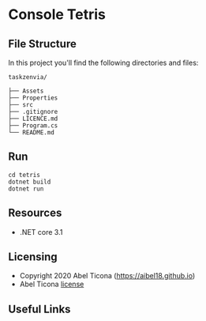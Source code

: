 # Console Tetris

## File Structure

In this project you'll find the following directories and files:

```
taskzenvia/

├── Assets
├── Properties
├── src
├── .gitignore
├── LICENCE.md
├── Program.cs
└── README.md

```

## Run

```
cd tetris
dotnet build
dotnet run
```

## Resources
- .NET core 3.1

## Licensing

- Copyright 2020 Abel Ticona (https://aibel18.github.io)
- Abel Ticona [license](LICENSE.md)

## Useful Links
